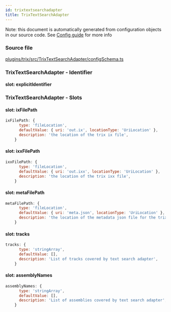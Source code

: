 ```yaml
---
id: trixtextsearchadapter
title: TrixTextSearchAdapter
---
```


Note: this document is automatically generated from configuration objects in our
source code. See [Config guide](/docs/config_guide) for more info

### Source file

[plugins/trix/src/TrixTextSearchAdapter/configSchema.ts](https://github.com/GMOD/jbrowse-components/blob/main/plugins/trix/src/TrixTextSearchAdapter/configSchema.ts)

### TrixTextSearchAdapter - Identifier

#### slot: explicitIdentifier

### TrixTextSearchAdapter - Slots

#### slot: ixFilePath

```js
ixFilePath: {
      type: 'fileLocation',
      defaultValue: { uri: 'out.ix', locationType: 'UriLocation' },
      description: 'the location of the trix ix file',
    }
```

#### slot: ixxFilePath

```js
ixxFilePath: {
      type: 'fileLocation',
      defaultValue: { uri: 'out.ixx', locationType: 'UriLocation' },
      description: 'the location of the trix ixx file',
    }
```

#### slot: metaFilePath

```js
metaFilePath: {
      type: 'fileLocation',
      defaultValue: { uri: 'meta.json', locationType: 'UriLocation' },
      description: 'the location of the metadata json file for the trix index',
    }
```

#### slot: tracks

```js
tracks: {
      type: 'stringArray',
      defaultValue: [],
      description: 'List of tracks covered by text search adapter',
    }
```

#### slot: assemblyNames

```js
assemblyNames: {
      type: 'stringArray',
      defaultValue: [],
      description: 'List of assemblies covered by text search adapter',
    }
```
